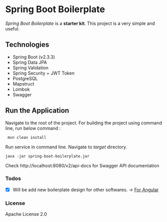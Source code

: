 # Spring Boot Boilerplate
 *Spring Boot Boilerplate* is a **starter kit**. This project is a very simple and useful.
 
## Technologies 
- Spring Boot (v2.3.3)
- Spring Data JPA
- Spring Validation
- Spring Security + JWT Token
- PostgreSQL
- Mapstruct
- Lombok
- Swagger

## Run the Application

Navigate to the root of the project. For building the project using command line, run below command :

``` mvn clean install```

Run service in command line. Navigate to *target* directory. 

``` java -jar spring-boot-boilerplate.jar ```

Check http://localhost:8080/v2/api-docs for Swagger API documentation

### Todos

 - [x] Will be add new boilerplate design for other softwares. -> [For Angular]
 
### License

Apache License 2.0

   [For Angular]: <https://github.com/Genc/angular-boilerplate>

